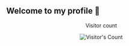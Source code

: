 ## Welcome to my profile 👋


<div align="center"> 
  <p>Visitor count</p>
  <img src="https://profile-counter.glitch.me/{afne}/count.svg" alt="Visitor's Count" />
</div>
